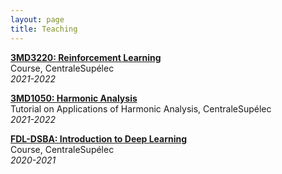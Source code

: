 ```yaml
---
layout: page
title: Teaching
---
```



<strong><a href="https://centralesupelec.edunao.com/course/view.php?id=3753">3MD3220: Reinforcement Learning</a></strong>  
Course, CentraleSupélec  
*2021-2022*

<strong><a href="https://centralesupelec.edunao.com/course/view.php?id=3728">3MD1050: Harmonic Analysis</a></strong>  
Tutorial on Applications of Harmonic Analysis, CentraleSupélec  
*2021-2022*

<strong><a href="https://centralesupelec.edunao.com/course/view.php?id=4042">FDL-DSBA: Introduction to Deep Learning</a></strong>  
Course, CentraleSupélec  
*2020-2021*

